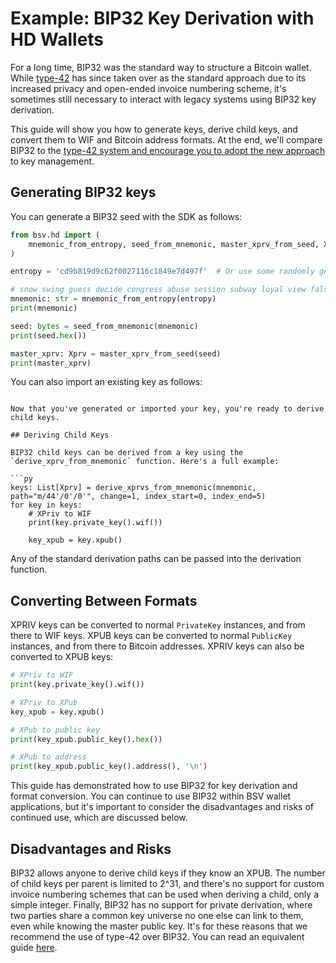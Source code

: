# Example: BIP32 Key Derivation with HD Wallets

For a long time, BIP32 was the standard way to structure a Bitcoin wallet. While [type-42](EXAMPLE\_TYPE\_42.md) has since taken over as the standard approach due to its increased privacy and open-ended invoice numbering scheme, it's sometimes still necessary to interact with legacy systems using BIP32 key derivation.

This guide will show you how to generate keys, derive child keys, and convert them to WIF and Bitcoin address formats. At the end, we'll compare BIP32 to the [type-42 system and encourage you to adopt the new approach](EXAMPLE\_TYPE\_42.md) to key management.

## Generating BIP32 keys

You can generate a BIP32 seed with the SDK as follows:

```py
from bsv.hd import (
    mnemonic_from_entropy, seed_from_mnemonic, master_xprv_from_seed, Xprv, derive_xprvs_from_mnemonic
)

entropy = 'cd9b819d9c62f0027116c1849e7d497f'  # Or use some randomly generated string...

# snow swing guess decide congress abuse session subway loyal view false zebra
mnemonic: str = mnemonic_from_entropy(entropy)
print(mnemonic)

seed: bytes = seed_from_mnemonic(mnemonic)
print(seed.hex())

master_xprv: Xprv = master_xprv_from_seed(seed)
print(master_xprv)
```

You can also import an existing key as follows:
```

Now that you've generated or imported your key, you're ready to derive child keys.

## Deriving Child Keys

BIP32 child keys can be derived from a key using the `derive_xprv_from_mnemonic` function. Here's a full example:

```py
keys: List[Xprv] = derive_xprvs_from_mnemonic(mnemonic, path="m/44'/0'/0'", change=1, index_start=0, index_end=5)
for key in keys:
    # XPriv to WIF
    print(key.private_key().wif())

    key_xpub = key.xpub()
```

Any of the standard derivation paths can be passed into the derivation function.

## Converting Between Formats

XPRIV keys can be converted to normal `PrivateKey` instances, and from there to WIF keys. XPUB keys can be converted to normal `PublicKey` instances, and from there to Bitcoin addresses. XPRIV keys can also be converted to XPUB keys:

```py
# XPriv to WIF
print(key.private_key().wif())

# XPriv to XPub
key_xpub = key.xpub()

# XPub to public key
print(key_xpub.public_key().hex())

# XPub to address
print(key_xpub.public_key().address(), '\n')
```

This guide has demonstrated how to use BIP32 for key derivation and format conversion. You can continue to use BIP32 within BSV wallet applications, but it's important to consider the disadvantages and risks of continued use, which are discussed below.

## Disadvantages and Risks

BIP32 allows anyone to derive child keys if they know an XPUB. The number of child keys per parent is limited to 2^31, and there's no support for custom invoice numbering schemes that can be used when deriving a child, only a simple integer. Finally, BIP32 has no support for private derivation, where two parties share a common key universe no one else can link to them, even while knowing the master public key. It's for these reasons that we recommend the use of type-42 over BIP32. You can read an equivalent guide [here](EXAMPLE\_TYPE\_42.md).
